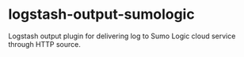 # logstash-output-sumologic
Logstash output plugin for delivering log to Sumo Logic cloud service through HTTP source.
